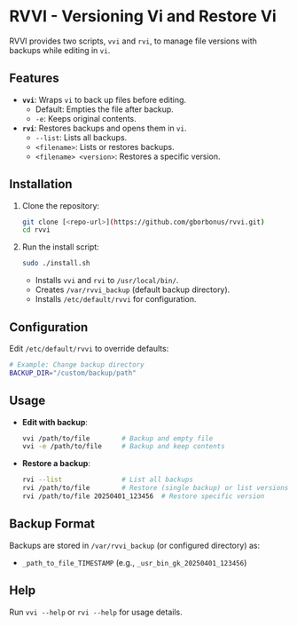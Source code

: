 # RVVI - Versioning Vi and Restore Vi

RVVI provides two scripts, `vvi` and `rvi`, to manage file versions with backups while editing in `vi`.

## Features
- **`vvi`**: Wraps `vi` to back up files before editing.
  - Default: Empties the file after backup.
  - `-e`: Keeps original contents.
- **`rvi`**: Restores backups and opens them in `vi`.
  - `--list`: Lists all backups.
  - `<filename>`: Lists or restores backups.
  - `<filename> <version>`: Restores a specific version.

## Installation
1. Clone the repository:
   ```bash
   git clone [<repo-url>](https://github.com/gborbonus/rvvi.git)
   cd rvvi
   ```
2. Run the install script:
   ```bash
   sudo ./install.sh
   ```
   - Installs `vvi` and `rvi` to `/usr/local/bin/`.
   - Creates `/var/rvvi_backup` (default backup directory).
   - Installs `/etc/default/rvvi` for configuration.

## Configuration
Edit `/etc/default/rvvi` to override defaults:
```bash
# Example: Change backup directory
BACKUP_DIR="/custom/backup/path"
```

## Usage
- **Edit with backup**:
  ```bash
  vvi /path/to/file        # Backup and empty file
  vvi -e /path/to/file     # Backup and keep contents
  ```
- **Restore a backup**:
  ```bash
  rvi --list               # List all backups
  rvi /path/to/file        # Restore (single backup) or list versions
  rvi /path/to/file 20250401_123456  # Restore specific version
  ```

## Backup Format
Backups are stored in `/var/rvvi_backup` (or configured directory) as:
- `_path_to_file_TIMESTAMP` (e.g., `_usr_bin_gk_20250401_123456`)

## Help
Run `vvi --help` or `rvi --help` for usage details.


